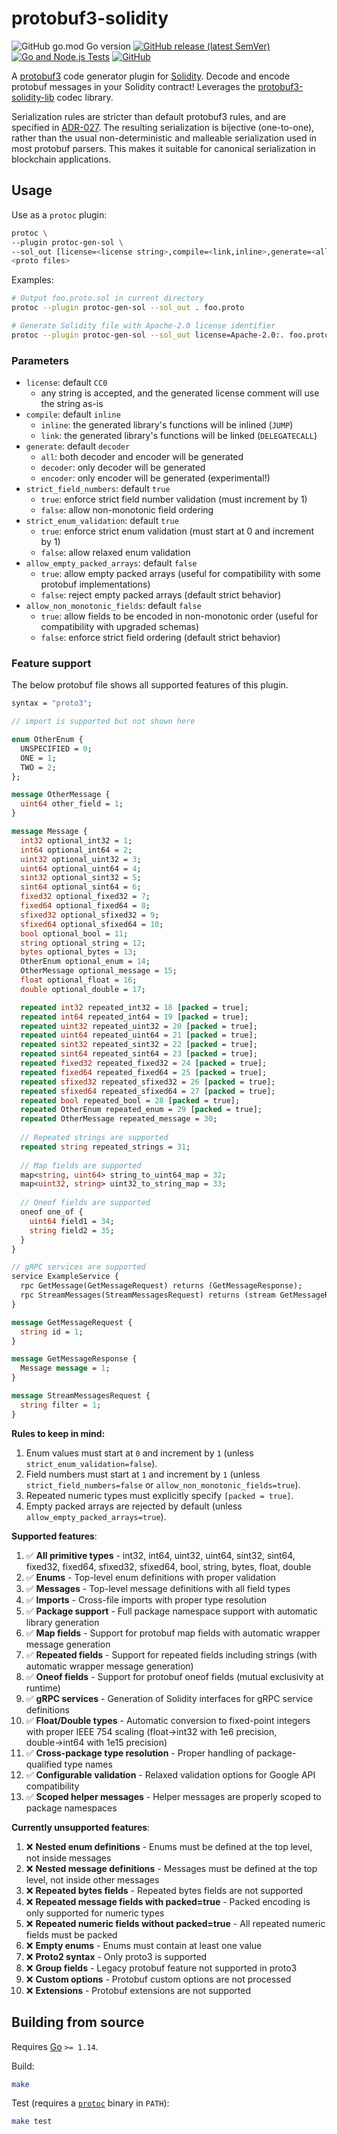 # protobuf3-solidity

![GitHub go.mod Go version](https://img.shields.io/github/go-mod/go-version/lazyledger/protobuf3-solidity)
[![GitHub release (latest SemVer)](https://img.shields.io/github/v/release/lazyledger/protobuf3-solidity)](https://github.com/lazyledger/protobuf3-solidity/releases)
[![Go and Node.js Tests](https://github.com/lazyledger/protobuf3-solidity/workflows/Go%20and%20Node.js%20Tests/badge.svg)](https://github.com/lazyledger/protobuf3-solidity/actions?query=workflow%3A%22Go+and+Node.js+Tests%22)
[![GitHub](https://img.shields.io/github/license/lazyledger/protobuf3-solidity)](https://github.com/lazyledger/protobuf3-solidity/blob/master/LICENSE)

A [protobuf3](https://developers.google.com/protocol-buffers) code generator plugin for [Solidity](https://github.com/ethereum/solidity). Decode and encode protobuf messages in your Solidity contract! Leverages the [protobuf3-solidity-lib](https://github.com/lazyledger/protobuf3-solidity-lib) codec library.

Serialization rules are stricter than default protobuf3 rules, and are specified in [ADR-027](https://github.com/cosmos/cosmos-sdk/blob/master/docs/architecture/adr-027-deterministic-protobuf-serialization.md). The resulting serialization is bijective (one-to-one), rather than the usual non-deterministic and malleable serialization used in most protobuf parsers. This makes it suitable for canonical serialization in blockchain applications.

## Usage

Use as a `protoc` plugin:
```sh
protoc \
--plugin protoc-gen-sol \
--sol_out [license=<license string>,compile=<link,inline>,generate=<all,decoder,encoder>:]<output directory> \
<proto files>
```

Examples:
```sh
# Output foo.proto.sol in current directory
protoc --plugin protoc-gen-sol --sol_out . foo.proto

# Generate Solidity file with Apache-2.0 license identifier
protoc --plugin protoc-gen-sol --sol_out license=Apache-2.0:. foo.proto
```

### Parameters

- `license`: default `CC0`
  - any string is accepted, and the generated license comment will use the string as-is
- `compile`: default `inline`
  - `inline`: the generated library's functions will be inlined (`JUMP`)
  - `link`: the generated library's functions will be linked (`DELEGATECALL`)
- `generate`: default `decoder`
  - `all`: both decoder and encoder will be generated
  - `decoder`: only decoder will be generated
  - `encoder`: only encoder will be generated (experimental!)
- `strict_field_numbers`: default `true`
  - `true`: enforce strict field number validation (must increment by 1)
  - `false`: allow non-monotonic field ordering
- `strict_enum_validation`: default `true`
  - `true`: enforce strict enum validation (must start at 0 and increment by 1)
  - `false`: allow relaxed enum validation
- `allow_empty_packed_arrays`: default `false`
  - `true`: allow empty packed arrays (useful for compatibility with some protobuf implementations)
  - `false`: reject empty packed arrays (default strict behavior)
- `allow_non_monotonic_fields`: default `false`
  - `true`: allow fields to be encoded in non-monotonic order (useful for compatibility with upgraded schemas)
  - `false`: enforce strict field ordering (default strict behavior)

### Feature support

The below protobuf file shows all supported features of this plugin.
```protobuf
syntax = "proto3";

// import is supported but not shown here

enum OtherEnum {
  UNSPECIFIED = 0;
  ONE = 1;
  TWO = 2;
};

message OtherMessage {
  uint64 other_field = 1;
}

message Message {
  int32 optional_int32 = 1;
  int64 optional_int64 = 2;
  uint32 optional_uint32 = 3;
  uint64 optional_uint64 = 4;
  sint32 optional_sint32 = 5;
  sint64 optional_sint64 = 6;
  fixed32 optional_fixed32 = 7;
  fixed64 optional_fixed64 = 8;
  sfixed32 optional_sfixed32 = 9;
  sfixed64 optional_sfixed64 = 10;
  bool optional_bool = 11;
  string optional_string = 12;
  bytes optional_bytes = 13;
  OtherEnum optional_enum = 14;
  OtherMessage optional_message = 15;
  float optional_float = 16;
  double optional_double = 17;

  repeated int32 repeated_int32 = 18 [packed = true];
  repeated int64 repeated_int64 = 19 [packed = true];
  repeated uint32 repeated_uint32 = 20 [packed = true];
  repeated uint64 repeated_uint64 = 21 [packed = true];
  repeated sint32 repeated_sint32 = 22 [packed = true];
  repeated sint64 repeated_sint64 = 23 [packed = true];
  repeated fixed32 repeated_fixed32 = 24 [packed = true];
  repeated fixed64 repeated_fixed64 = 25 [packed = true];
  repeated sfixed32 repeated_sfixed32 = 26 [packed = true];
  repeated sfixed64 repeated_sfixed64 = 27 [packed = true];
  repeated bool repeated_bool = 28 [packed = true];
  repeated OtherEnum repeated_enum = 29 [packed = true];
  repeated OtherMessage repeated_message = 30;
  
  // Repeated strings are supported
  repeated string repeated_strings = 31;
  
  // Map fields are supported
  map<string, uint64> string_to_uint64_map = 32;
  map<uint32, string> uint32_to_string_map = 33;
  
  // Oneof fields are supported
  oneof one_of {
    uint64 field1 = 34;
    string field2 = 35;
  }
}

// gRPC services are supported
service ExampleService {
  rpc GetMessage(GetMessageRequest) returns (GetMessageResponse);
  rpc StreamMessages(StreamMessagesRequest) returns (stream GetMessageResponse);
}

message GetMessageRequest {
  string id = 1;
}

message GetMessageResponse {
  Message message = 1;
}

message StreamMessagesRequest {
  string filter = 1;
}
```

**Rules to keep in mind:**
1. Enum values must start at `0` and increment by `1` (unless `strict_enum_validation=false`).
1. Field numbers must start at `1` and increment by `1` (unless `strict_field_numbers=false` or `allow_non_monotonic_fields=true`).
1. Repeated numeric types must explicitly specify `[packed = true]`.
1. Empty packed arrays are rejected by default (unless `allow_empty_packed_arrays=true`).

**Supported features**:
1. ✅ **All primitive types** - int32, int64, uint32, uint64, sint32, sint64, fixed32, fixed64, sfixed32, sfixed64, bool, string, bytes, float, double
2. ✅ **Enums** - Top-level enum definitions with proper validation
3. ✅ **Messages** - Top-level message definitions with all field types
4. ✅ **Imports** - Cross-file imports with proper type resolution
5. ✅ **Package support** - Full package namespace support with automatic library generation
6. ✅ **Map fields** - Support for protobuf map fields with automatic wrapper message generation
7. ✅ **Repeated fields** - Support for repeated fields including strings (with automatic wrapper message generation)
8. ✅ **Oneof fields** - Support for protobuf oneof fields (mutual exclusivity at runtime)
9. ✅ **gRPC services** - Generation of Solidity interfaces for gRPC service definitions
10. ✅ **Float/Double types** - Automatic conversion to fixed-point integers with proper IEEE 754 scaling (float→int32 with 1e6 precision, double→int64 with 1e15 precision)
11. ✅ **Cross-package type resolution** - Proper handling of package-qualified type names
12. ✅ **Configurable validation** - Relaxed validation options for Google API compatibility
13. ✅ **Scoped helper messages** - Helper messages are properly scoped to package namespaces

**Currently unsupported features**:
1. ❌ **Nested enum definitions** - Enums must be defined at the top level, not inside messages
2. ❌ **Nested message definitions** - Messages must be defined at the top level, not inside other messages
3. ❌ **Repeated bytes fields** - Repeated bytes fields are not supported
4. ❌ **Repeated message fields with packed=true** - Packed encoding is only supported for numeric types
5. ❌ **Repeated numeric fields without packed=true** - All repeated numeric fields must be packed
6. ❌ **Empty enums** - Enums must contain at least one value
7. ❌ **Proto2 syntax** - Only proto3 is supported
8. ❌ **Group fields** - Legacy protobuf feature not supported in proto3
9. ❌ **Custom options** - Protobuf custom options are not processed
10. ❌ **Extensions** - Protobuf extensions are not supported

## Building from source

Requires [Go](https://golang.org/) `>= 1.14`.

Build:
```sh
make
```

Test (requires a [`protoc`](https://github.com/protocolbuffers/protobuf) binary in `PATH`):
```sh
make test
```
